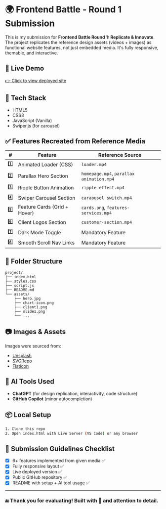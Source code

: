 # 🌍 Frontend Battle - Round 1 Submission

This is my submission for **Frontend Battle Round 1: Replicate & Innovate**. The project replicates the reference design assets (videos + images) as functional website features, not just embedded media. It's fully responsive, themable, and interactive.

## 🚀 Live Demo
[👉 Click to view deployed site]()

## 🔧 Tech Stack
- HTML5
- CSS3
- JavaScript (Vanilla)
- Swiper.js (for carousel)

## ✅ Features Recreated from Reference Media
| # | Feature | Reference Source |
|--|---------|-------------------|
| 1️⃣ | Animated Loader (CSS) | `loader.mp4` |
| 2️⃣ | Parallax Hero Section | `homepage.mp4`, `parallax animation.mp4` |
| 3️⃣ | Ripple Button Animation | `ripple effect.mp4` |
| 4️⃣ | Swiper Carousel Section | `caraousel switch.mp4` |
| 5️⃣ | Feature Cards (Grid + Hover) | `cards.png`, `features-services.mp4` |
| 6️⃣ | Client Logos Section | `customer-section.mp4` |
| 7️⃣ | Dark Mode Toggle | Mandatory Feature |
| 8️⃣ | Smooth Scroll Nav Links | Mandatory Feature |

## 📂 Folder Structure
```
project/
├── index.html
├── styles.css
├── script.js
├── README.md
└── assets/
    ├── hero.jpg
    ├── chart-icon.png
    ├── client1.png
    ├── slide1.png
    └── ...
```

## 📷 Images & Assets
Images were sourced from:
- [Unsplash](https://unsplash.com)
- [SVGRepo](https://www.svgrepo.com)
- [Flaticon](https://www.flaticon.com)

## 🧠 AI Tools Used
- **ChatGPT** (for design replication, interactivity, code structure)
- **GitHub Copilot** (minor autocompletion)

## 📦 Local Setup
```bash
1. Clone this repo
2. Open index.html with Live Server (VS Code) or any browser
```

## 📝 Submission Guidelines Checklist
- [x] 6+ features implemented from given media ✅
- [x] Fully responsive layout ✅
- [x] Live deployed version ✅
- [x] Public GitHub repository ✅
- [x] README with setup + AI tool usage ✅

---

### 🔚 Thank you for evaluating! Built with 💙 and attention to detail.

